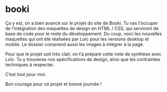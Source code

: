 # booki

Ça y est, on a bien avancé sur le projet du site de Booki. Tu vas t’occuper de l’intégration des maquettes de design en HTML / CSS, qui serviront de base de code pour le reste du développement. Du coup, voici les nouvelles maquettes qui ont été réalisées par Loïc pour les versions desktop et mobile. Le dossier comprend aussi les images à intégrer à la page.

Pour que le projet soit très clair, on t’a préparé cette note de synthèse avec Loïc. Tu y trouveras nos spécifications de design, ainsi que les contraintes techniques à respecter.

C’est tout pour moi. 

Bon courage pour ce projet et bonne journée !
